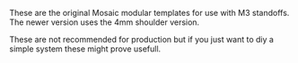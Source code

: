 These are the original Mosaic modular templates for use with M3 standoffs. The newer version uses the 4mm shoulder version. 

These are not recommended for production but if you just want to diy a simple system these might prove usefull.
